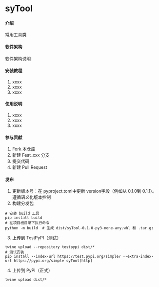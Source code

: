 # syTool

#### 介绍
常用工具类

#### 软件架构
软件架构说明


#### 安装教程

1.  xxxx
2.  xxxx
3.  xxxx

#### 使用说明

1.  xxxx
2.  xxxx
3.  xxxx

#### 参与贡献

1.  Fork 本仓库
2.  新建 Feat_xxx 分支
3.  提交代码
4.  新建 Pull Request


#### 发布
1. 更新版本号​​：在 pyproject.toml中更新 version字段（例如从 0.1.0到 0.1.1）。遵循语义化版本控制
2. 构建分发包
```shell
# 安装 build 工具
pip install build
# 在项目根目录下执行命令
python -m build  # 生成 dist/syTool-0.1.0-py3-none-any.whl 和 .tar.gz
```
3. 上传到 TestPyPI（测试）
```shell
twine upload --repository testpypi dist/*
# 测试安装
pip install --index-url https://test.pypi.org/simple/ --extra-index-url https://pypi.org/simple syTool[http]
```
4. 上传到 PyPI（正式）
```shell
twine upload dist/*
```
